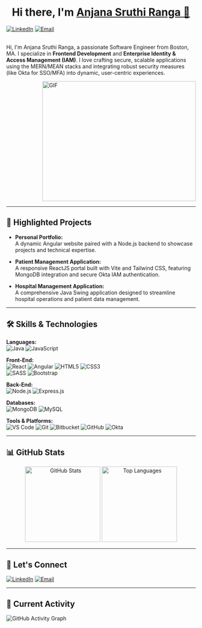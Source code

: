 <h1 align="center">
  Hi there, I'm 
  <a href="https://www.linkedin.com/in/anjanasruthiranga/" target="_blank">Anjana Sruthi Ranga 👋</a>
</h1>

[![LinkedIn](https://img.shields.io/badge/LinkedIn-0A66C2?style=flat&logo=linkedin&logoColor=white)](https://www.linkedin.com/in/anjanasruthiranga/) 
[![Email](https://img.shields.io/badge/Email-D14836?style=flat&logo=gmail&logoColor=white)](mailto:ranga.anj@northeastern.edu)
<br />
<br />

<p>
  Hi, I'm Anjana Sruthi Ranga, a passionate Software Engineer from Boston, MA. 
  I specialize in <strong>Frontend Development</strong> and <strong>Enterprise Identity &amp; Access 
  Management (IAM)</strong>. I love crafting secure, scalable applications using the MERN/MEAN stacks 
  and integrating robust security measures (like Okta for SSO/MFA) into dynamic, user-centric experiences.
</p>

<img align="right" alt="GIF" src="https://github.com/user-attachments/assets/9003ffa1-e01c-4b23-b303-4c5bc5e21c23" width="408" height="318" />

<!-- Clear float before next sections to avoid overlap -->
<div style="clear: both;"></div>

---

## 🚀 Highlighted Projects

- **Personal Portfolio:**  
  A dynamic Angular website paired with a Node.js backend to showcase projects and technical expertise.
  
- **Patient Management Application:**  
  A responsive ReactJS portal built with Vite and Tailwind CSS, featuring MongoDB integration and secure Okta IAM authentication.
  
- **Hospital Management Application:**  
  A comprehensive Java Swing application designed to streamline hospital operations and patient data management.

---

## 🛠️ Skills & Technologies

**Languages:**  
![Java](https://img.shields.io/badge/Java-%23ED8B00.svg?style=flat&logo=java) ![JavaScript](https://img.shields.io/badge/JavaScript-%23F7DF1E.svg?style=flat&logo=javascript)

**Front-End:**  
![React](https://img.shields.io/badge/React-20232A?style=flat&logo=react&logoColor=61DAFB)  ![Angular](https://img.shields.io/badge/Angular-DD0031?style=flat&logo=angular&logoColor=white)  ![HTML5](https://img.shields.io/badge/HTML5-E34F26?style=flat&logo=html5&logoColor=white)  ![CSS3](https://img.shields.io/badge/CSS3-1572B6?style=flat&logo=css3&logoColor=white)  
![SASS](https://img.shields.io/badge/SASS-CC6699?style=flat&logo=sass&logoColor=white)  ![Bootstrap](https://img.shields.io/badge/Bootstrap-7952B3?style=flat&logo=bootstrap&logoColor=white)

**Back-End:**  
![Node.js](https://img.shields.io/badge/Node.js-339933?style=flat&logo=node.js&logoColor=white)  ![Express.js](https://img.shields.io/badge/Express.js-404D59?style=flat)

**Databases:**  
![MongoDB](https://img.shields.io/badge/MongoDB-47A248?style=flat&logo=mongodb&logoColor=white) ![MySQL](https://img.shields.io/badge/MySQL-4479A1?style=flat&logo=mysql&logoColor=white)

**Tools & Platforms:**  
![VS Code](https://img.shields.io/badge/VS_Code-007ACC?style=flat&logo=visual-studio-code&logoColor=white)  ![Git](https://img.shields.io/badge/Git-F05032?style=flat&logo=git&logoColor=white)  ![Bitbucket](https://img.shields.io/badge/Bitbucket-205081?style=flat&logo=bitbucket&logoColor=white)  ![GitHub](https://img.shields.io/badge/GitHub-181717?style=flat&logo=github&logoColor=white)  ![Okta](https://img.shields.io/badge/Okta-007DC5?style=flat&logo=okta&logoColor=white)

---

## 📊 GitHub Stats

<div align="center">
  <img src="https://github-readme-stats.vercel.app/api?username=AnjanaSruthiR&show_icons=true&count_private=true&theme=default" alt="GitHub Stats" height="200px" />
  <img src="https://github-readme-stats.vercel.app/api/top-langs/?username=AnjanaSruthiR&layout=compact&theme=default" alt="Top Languages" height="200px" />
</div>

---

## 🔗 Let's Connect

[![LinkedIn](https://img.shields.io/badge/LinkedIn-0A66C2?style=flat&logo=linkedin&logoColor=white)](https://www.linkedin.com/in/anjanasruthiranga/) 
[![Email](https://img.shields.io/badge/Email-D14836?style=flat&logo=gmail&logoColor=white)](mailto:ranga.anj@northeastern.edu)

---

## 🎯 Current Activity

![GitHub Activity Graph](https://github-readme-activity-graph.vercel.app/graph?username=AnjanaSruthiR&theme=react-dark)
